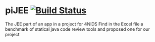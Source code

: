 # piJEE [![Build Status](https://travis-ci.com/amine177/piJEE.svg?branch=master)](https://travis-ci.com/amine177/piJEE)
The JEE part of an app in a project for 4NIDS
Find in the Excel file a benchmark of statical java code review tools and proposed one for our project
